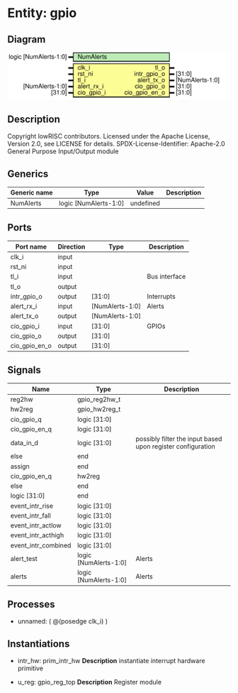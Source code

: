# Entity: gpio

## Diagram

![Diagram](gpio.svg "Diagram")
## Description

Copyright lowRISC contributors.
 Licensed under the Apache License, Version 2.0, see LICENSE for details.
 SPDX-License-Identifier: Apache-2.0
 General Purpose Input/Output module
 
## Generics

| Generic name | Type                  | Value     | Description |
| ------------ | --------------------- | --------- | ----------- |
| NumAlerts    | logic [NumAlerts-1:0] | undefined |             |
## Ports

| Port name     | Direction | Type            | Description   |
| ------------- | --------- | --------------- | ------------- |
| clk_i         | input     |                 |               |
| rst_ni        | input     |                 |               |
| tl_i          | input     |                 | Bus interface |
| tl_o          | output    |                 |               |
| intr_gpio_o   | output    | [31:0]          | Interrupts    |
| alert_rx_i    | input     | [NumAlerts-1:0] | Alerts        |
| alert_tx_o    | output    | [NumAlerts-1:0] |               |
| cio_gpio_i    | input     | [31:0]          | GPIOs         |
| cio_gpio_o    | output    | [31:0]          |               |
| cio_gpio_en_o | output    | [31:0]          |               |
## Signals

| Name                | Type                  | Description                                                  |
| ------------------- | --------------------- | ------------------------------------------------------------ |
| reg2hw              | gpio_reg2hw_t         |                                                              |
| hw2reg              | gpio_hw2reg_t         |                                                              |
| cio_gpio_q          | logic [31:0]          |                                                              |
| cio_gpio_en_q       | logic [31:0]          |                                                              |
| data_in_d           | logic [31:0]          | possibly filter the input based upon register configuration  |
| else                | end                   |                                                              |
| assign              | end                   |                                                              |
| cio_gpio_en_q       | hw2reg                |                                                              |
| else                | end                   |                                                              |
| logic [31:0]        | end                   |                                                              |
| event_intr_rise     | logic [31:0]          |                                                              |
| event_intr_fall     | logic [31:0]          |                                                              |
| event_intr_actlow   | logic [31:0]          |                                                              |
| event_intr_acthigh  | logic [31:0]          |                                                              |
| event_intr_combined | logic [31:0]          |                                                              |
| alert_test          | logic [NumAlerts-1:0] | Alerts                                                       |
| alerts              | logic [NumAlerts-1:0] | Alerts                                                       |
## Processes
- unnamed: ( @(posedge clk_i) )
## Instantiations

- intr_hw: prim_intr_hw
**Description**
instantiate interrupt hardware primitive

- u_reg: gpio_reg_top
**Description**
Register module

